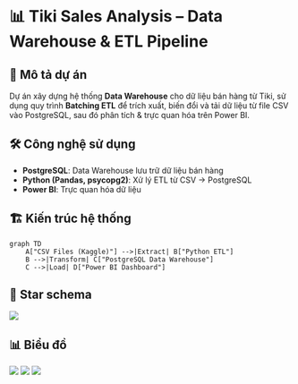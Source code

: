 ﻿# 📊 Tiki Sales Analysis – Data Warehouse & ETL Pipeline

## 📌 Mô tả dự án
Dự án xây dựng hệ thống **Data Warehouse** cho dữ liệu bán hàng từ Tiki, sử dụng quy trình **Batching ETL** để trích xuất, biến đổi và tải dữ liệu từ file CSV vào PostgreSQL, sau đó phân tích & trực quan hóa trên Power BI.

## 🛠️ Công nghệ sử dụng
- **PostgreSQL**: Data Warehouse lưu trữ dữ liệu bán hàng
- **Python (Pandas, psycopg2)**: Xử lý ETL từ CSV → PostgreSQL
- **Power BI**: Trực quan hóa dữ liệu

## 🏗️ Kiến trúc hệ thống 

```mermaid
graph TD
    A["CSV Files (Kaggle)"] -->|Extract| B["Python ETL"]
    B -->|Transform| C["PostgreSQL Data Warehouse"]
    C -->|Load| D["Power BI Dashboard"]
```

## 🌟 Star schema
![](data_warehouse/star_schema.png)

## 📊 Biểu đồ
![](dashboard/page1.png)
![](dashboard/page2.png)
![](dashboard/page3.png)
